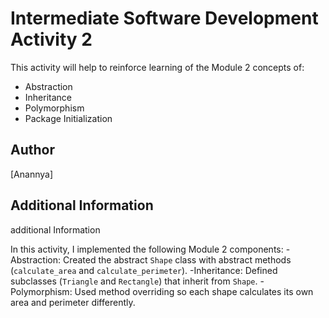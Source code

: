 # Intermediate Software Development Activity 2

This activity will help to reinforce learning of the Module 2 concepts of:

- Abstraction
- Inheritance
- Polymorphism
- Package Initialization

## Author

[Anannya]

## Additional Information

additional Information

In this activity, I implemented the following Module 2 components:
-Abstraction: Created the abstract `Shape` class with abstract methods (`calculate_area` and `calculate_perimeter`).
-Inheritance: Defined subclasses (`Triangle` and `Rectangle`) that inherit from `Shape`.
-Polymorphism: Used method overriding so each shape calculates its own area and perimeter differently.

